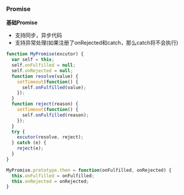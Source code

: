 ### Promise

**基础Promise**

- 支持同步，异步代码
- 支持异常处理(如果注册了onRejected和catch，那么catch将不会执行)

```js
function MyPromise(excutor) {
  var self = this;
  self.onFulfilled = null;
  self.onRejected = null;
  function resolve(value) {
    setTimeout(function() {
      self.onFulfilled(value);
    });
  }
  function reject(reason) {
    setTimeout(function() {
      self.onFulfilled(reason);
    });
  }
  try {
    excutor(resolve, reject);
  } catch (e) {
    reject(e);
  }
}

MyPromise.prototype.then = function(onFulfilled, onRejected) {
  this.onFulfilled = onFulfilled;
  this.onRejected = onRejected;
}

```